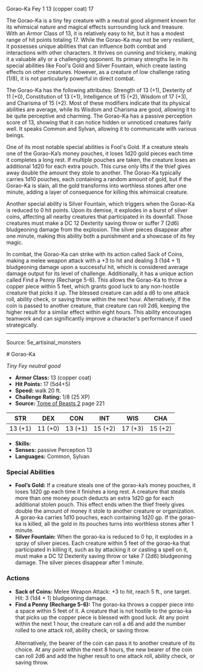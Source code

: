<MonsterName/>Gorao-Ka</MonsterName>
<CreatureType/>Fey</CreatureType>
<CR/>1</CR>
<AC/>13 (copper coat)</AC>
<HP/>17</HP>
<summary>The Gorao-Ka is a tiny fey creature with a neutral good alignment known for its whimsical nature and magical effects surrounding luck and treasure. With an Armor Class of 13, it is relatively easy to hit, but it has a modest range of hit points totaling 17. While the Gorao-Ka may not be very resilient, it possesses unique abilities that can influence both combat and interactions with other characters. It thrives on cunning and trickery, making it a valuable ally or a challenging opponent. Its primary strengths lie in its special abilities like Fool's Gold and Silver Fountain, which create lasting effects on other creatures. However, as a creature of low challenge rating (1/8), it is not particularly powerful in direct combat.</summary>

<detail>

The Gorao-Ka has the following attributes: Strength of 13 (+1), Dexterity of 11 (+0), Constitution of 13 (+1), Intelligence of 15 (+2), Wisdom of 17 (+3), and Charisma of 15 (+2). Most of these modifiers indicate that its physical abilities are average, while its Wisdom and Charisma are good, allowing it to be quite perceptive and charming. The Gorao-Ka has a passive perception score of 13, showing that it can notice hidden or unnoticed creatures fairly well. It speaks Common and Sylvan, allowing it to communicate with various beings.

One of its most notable special abilities is Fool's Gold. If a creature steals one of the Gorao-Ka’s money pouches, it loses 1d20 gold pieces each time it completes a long rest. If multiple pouches are taken, the creature loses an additional 1d20 for each extra pouch. This curse only lifts if the thief gives away double the amount they stole to another. The Gorao-Ka typically carries 1d10 pouches, each containing a random amount of gold, but if the Gorao-Ka is slain, all the gold transforms into worthless stones after one minute, adding a layer of consequence for killing this whimsical creature.

Another special ability is Silver Fountain, which triggers when the Gorao-Ka is reduced to 0 hit points. Upon its demise, it explodes in a burst of silver coins, affecting all nearby creatures that participated in its downfall. Those creatures must make a DC 12 Dexterity saving throw or suffer 7 (2d6) bludgeoning damage from the explosion. The silver pieces disappear after one minute, making this ability both a punishment and a showcase of its fey magic.

In combat, the Gorao-Ka can strike with its action called Sack of Coins, making a melee weapon attack with a +3 to hit and dealing 3 (1d4 + 1) bludgeoning damage upon a successful hit, which is considered average damage output for its level of challenge. Additionally, it has a unique action called Find a Penny (Recharge 5-6). This allows the Gorao-Ka to throw a copper piece within 5 feet, which grants good luck to any non-hostile creature that picks it up. The blessed creature can add a d6 to one attack roll, ability check, or saving throw within the next hour. Alternatively, if the coin is passed to another creature, that creature can roll 2d6, keeping the higher result for a similar effect within eight hours. This ability encourages teamwork and can significantly improve a character's performance if used strategically.</detail>



---

Source: 5e_artisinal_monsters

<statblock>
# Gorao-Ka

*Tiny* *Fey* *neutral good*

- **Armor Class:** 13 (copper coat)
- **Hit Points:** 17 (5d4+5)
- **Speed:** walk 20 ft.
- **Challenge Rating:** 1/8 (25 XP)
- **Source:** [Tome of Beasts 2](https://koboldpress.com/kpstore/product/tome-of-beasts-2-for-5th-edition) page 221

| STR | DEX | CON | INT | WIS | CHA |
| --- | --- | --- | --- | --- | --- |
| 13 (+1) | 11 (+0) | 13 (+1) | 15 (+2) | 17 (+3) | 15 (+2) |

- **Skills:** 
- **Senses:** passive Perception 13
- **Languages:** Common, Sylvan

### Special Abilities

- **Fool’s Gold:** If a creature steals one of the gorao-ka’s money pouches, it loses 1d20 gp each time it finishes a long rest. A creature that steals more than one money pouch deducts an extra 1d20 gp for each additional stolen pouch. This effect ends when the thief freely gives double the amount of money it stole to another creature or organization. A gorao-ka carries 1d10 pouches, each containing 1d20 gp. If the gorao-ka is killed, all the gold in its pouches turns into worthless stones after 1 minute.
- **Silver Fountain:** When the gorao-ka is reduced to 0 hp, it explodes in a spray of silver pieces. Each creature within 5 feet of the gorao-ka that participated in killing it, such as by attacking it or casting a spell on it, must make a DC 12 Dexterity saving throw or take 7 (2d6) bludgeoning damage. The silver pieces disappear after 1 minute.

### Actions

- **Sack of Coins:** Melee Weapon Attack: +3 to hit, reach 5 ft., one target. Hit: 3 (1d4 + 1) bludgeoning damage.
- **Find a Penny (Recharge 5-6):** The gorao-ka throws a copper piece into a space within 5 feet of it. A creature that is not hostile to the gorao-ka that picks up the copper piece is blessed with good luck. At any point within the next 1 hour, the creature can roll a d6 and add the number rolled to one attack roll, ability check, or saving throw.<br><br>Alternatively, the bearer of the coin can pass it to another creature of its choice. At any point within the next 8 hours, the new bearer of the coin can roll 2d6 and add the higher result to one attack roll, ability check, or saving throw.


</statblock>


